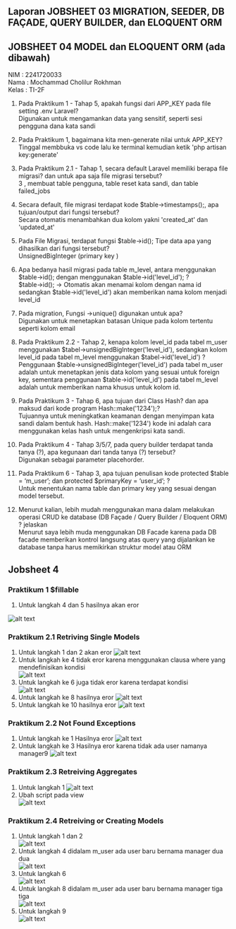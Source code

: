 
## Laporan JOBSHEET 03 MIGRATION, SEEDER, DB FAÇADE, QUERY BUILDER, dan ELOQUENT ORM

 ## JOBSHEET 04 MODEL dan ELOQUENT ORM (ada dibawah)


NIM : 2241720033 <br>
Nama : Mochammad Cholilur Rokhman <br>
Kelas : TI-2F

1. Pada Praktikum 1 - Tahap 5, apakah fungsi dari APP_KEY pada file setting .env Laravel? <br>
   Digunakan untuk mengamankan data yang sensitif, seperti sesi pengguna dana kata sandi

2. Pada Praktikum 1, bagaimana kita men-generate nilai untuk APP_KEY? <br>
    Tinggal membbuka vs code lalu ke terminal kemudian ketik 'php artisan key:generate'

3. Pada Praktikum 2.1 - Tahap 1, secara default Laravel memiliki berapa file migrasi? dan untuk apa saja file migrasi tersebut? <br>
    3 , membuat table pengguna, table reset kata sandi, dan table failed_jobs

4. Secara default, file migrasi terdapat kode $table->timestamps();, apa tujuan/output dari fungsi tersebut? <br>
    Secara otomatis menambahkan dua kolom yakni 'created_at' dan 'updated_at'

5. Pada File Migrasi, terdapat fungsi $table->id(); Tipe data apa yang dihasilkan dari fungsi tersebut? <br>
    UnsignedBigInteger (primary key
    )
6. Apa bedanya hasil migrasi pada table m_level, antara menggunakan $table->id(); dengan menggunakan $table->id('level_id'); ? <br>
    $table->id(); -> Otomatis akan menamai kolom dengan nama id
    sedangkan $table->id('level_id') akan memberikan nama kolom menjadi level_id

7. Pada migration, Fungsi ->unique() digunakan untuk apa? <br>
    Digunakan untuk menetapkan batasan Unique pada kolom tertentu seperti kolom email

8. Pada Praktikum 2.2 - Tahap 2, kenapa kolom level_id pada tabel m_user
   menggunakan $tabel->unsignedBigInteger('level_id'), sedangkan kolom level_id pada tabel m_level menggunakan $tabel->id('level_id') ? <br>
   Penggunaan $table->unsignedBigInteger('level_id') pada tabel m_user adalah untuk menetapkan jenis data kolom yang sesuai untuk foreign key, sementara penggunaan $table->id('level_id') pada tabel m_level adalah untuk memberikan nama khusus untuk kolom id.

9. Pada Praktikum 3 - Tahap 6, apa tujuan dari Class Hash? dan apa maksud dari kode program Hash::make('1234');? <br>
    Tujuannya untuk meningkatkan keamanan dengan menyimpan kata sandi dalam bentuk hash.
    Hash::make('1234') kode ini adalah cara menggunakan kelas hash untuk mengenkripsi kata sandi.

10. Pada Praktikum 4 - Tahap 3/5/7, pada query builder terdapat tanda tanya (?), apa kegunaan dari tanda tanya (?) tersebut? <br>
    Digunakan sebagai parameter placehorder.

11. Pada Praktikum 6 - Tahap 3, apa tujuan penulisan kode protected $table = ‘m_user’; dan protected $primaryKey = ‘user_id’; ? <br>
    Untuk menentukan nama table dan primary key yang sesuai dengan model tersebut.
12. Menurut kalian, lebih mudah menggunakan mana dalam melakukan operasi CRUD ke database (DB Façade / Query Builder / Eloquent ORM) ? jelaskan <br>
    Menurut saya lebih muda menggunakan DB Facade karena pada DB facade 
    memberikan kontrol langsung atas query yang dijalankan ke database tanpa harus memikirkan struktur model atau ORM


## Jobsheet 4
### Praktikum 1 $fillable

1. Untuk langkah 4 dan 5 hasilnya akan eror

![alt text](image.png)

### Praktikum 2.1 Retriving Single Models

1. Untuk langkah 1 dan 2 akan eror
![alt text](image-1.png)
2. Untuk langkah ke 4 tidak eror karena menggunakan clausa where yang mendefinisikan kondisi <br>
![alt text](image-2.png)
3. Untuk langkah ke 6 juga tidak eror karena terdapat kondisi <br>
![alt text](image-3.png)
4. Untuk langkah ke 8 hasilnya eror
![alt text](image-4.png)
5. Untuk langkah ke 10 hasilnya eror
![alt text](image-5.png)

### Praktikum 2.2 Not Found Exceptions

1. Untuk langkah ke 1 Hasilnya eror
![alt text](image-6.png)
2. Untuk langkah ke 3 Hasilnya eror karena tidak ada user namanya manager9
![alt text](image-7.png)

### Praktikum  2.3 Retreiving Aggregates

1. Untuk langkah 1
![alt text](image-8.png)
2. Ubah script pada view <br>
![alt text](image-9.png)

### Praktikum 2.4 Retreiving or Creating Models

1. Untuk langkah 1 dan 2  <br>
![alt text](image-10.png)
2. Untuk langkah 4 didalam m_user ada user baru bernama manager dua dua <br>
![alt text](image-11.png)
3. Untuk langkah 6 <br>
![alt text](image-10.png)
4. Untuk langkah 8 didalam m_user ada user baru bernama manager tiga tiga <br>
![alt text](image-12.png)
5. Untuk langkah 9 <br>
![alt text](image-12.png)

